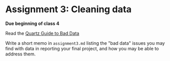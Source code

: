# Assignment 3: Cleaning data

**Due beginning of class 4**

Read the [Quartz Guide to Bad Data](https://github.com/Quartz/bad-data-guide)

Write a short memo in `assignment3.md` listing the "bad data" issues you may find with data in reporting your final project, and how you may be able to address them. 